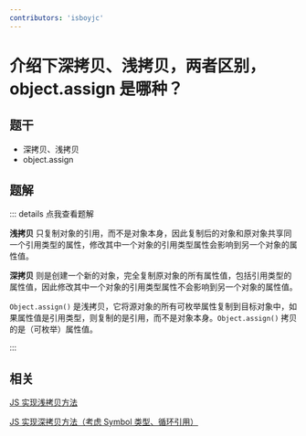 ```yaml
---
contributors: 'isboyjc'
---
```


# 介绍下深拷贝、浅拷贝，两者区别，object.assign 是哪种？

## 题干

- 深拷贝、浅拷贝
- object.assign

## 题解

::: details 点我查看题解

**浅拷贝** 只复制对象的引用，而不是对象本身，因此复制后的对象和原对象共享同一个引用类型的属性，修改其中一个对象的引用类型属性会影响到另一个对象的属性值。
 
**深拷贝** 则是创建一个新的对象，完全复制原对象的所有属性值，包括引用类型的属性值，因此修改其中一个对象的引用类型属性不会影响到另一个对象的属性值。

`Object.assign()` 是浅拷贝，它将源对象的所有可枚举属性复制到目标对象中，如果属性值是引用类型，则复制的是引用，而不是对象本身。`Object.assign()` 拷贝的是（可枚举）属性值。

:::

## 相关

[JS 实现浅拷贝方法](../../write/0250_js_write_lightclone.md)

[JS 实现深拷贝方法（考虑 Symbol 类型、循环引用）](../../write/0260_js_write_deepclone.md)